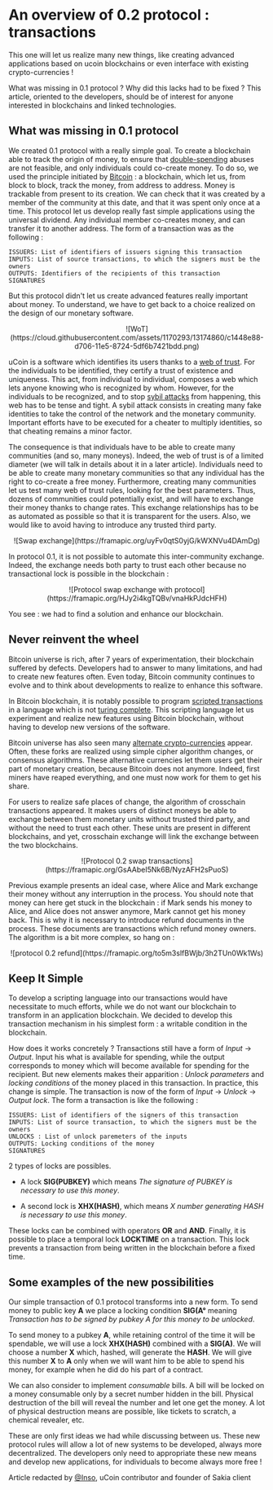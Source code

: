 # An overview of 0.2 protocol : transactions

This one will let us realize many new things, like creating advanced applications based on ucoin blockchains or even interface with existing crypto-currencies !

What was missing in 0.1 protocol ? Why did this lacks had to be fixed ? This article, oriented to the developers, should be of interest for anyone interested in blockchains and linked technologies.
## What was missing in 0.1 protocol

We created 0.1 protocol with a really simple goal. To create a blockchain able to track the origin of money, to ensure that [double-spending]((https://en.wikipedia.org/wiki/Double-spending) ) abuses are not feasible, and only individuals could co-create money.   To do so, we used the principle initiated by [Bitcoin](https://en.wikipedia.org/wiki/Bitcoin) : a blockchain, which let us, from block to block, track the money, from address to address. Money is trackable from present to its creation. We can check that it was created by a member of the community at this date, and that it was spent only once at a time.   This protocol let us develop really fast simple applications using the universal dividend. Any individual member co-creates money, and can transfer it to another address. The form of a transaction was as the following :  

```
ISSUERS: List of identifiers of issuers signing this transaction
INPUTS: List of source transactions, to which the signers must be the owners
OUTPUTS: Identifiers of the recipients of this transaction
SIGNATURES
```

But this protocol didn't let us create advanced features really important about money. To understand, we have to get back to a choice realized on the design of our monetary software.

<center>![WoT](https://cloud.githubusercontent.com/assets/1170293/13174860/c1448e88-d706-11e5-8724-5df6b7421bdd.png)</center>

uCoin is a software which identifies its users thanks to a [web of trust](https://en.wikipedia.org/wiki/Web_of_trust). For the individuals to be identified, they certify a trust of existence and uniqueness. This act, from individual to individual, composes a web which lets anyone knowing who is recognized by whom. However, for the individuals to be recognized, and to stop [sybil attacks](https://en.wikipedia.org/wiki/Sybil_attack) from happening, this web has to be tense and tight. A sybil attack consists in creating many fake identities to take the control of the network and the monetary community. Important efforts have to be executed for a cheater to multiply identities, so that cheating remains a minor factor.

The consequence is that individuals have to be able to create many communities (and so, many moneys). Indeed, the web of trust is of a limited diameter (we will talk in details about it in a later article). Individuals need to be able to create many monetary communities so that any individual has the right to co-create a free money. Furthermore, creating many communities let us test many web of trust rules, looking for the best parameters. Thus, dozens of communities could potentially exist, and will have to exchange their money thanks to change rates. This exchange relationships has to be as automated as possible so that it is transparent for the users. Also, we would like to avoid having to introduce any trusted third party.

<center>![Swap exchange](https://framapic.org/uyFv0qtS0yjG/kWXNVu4DAmDg)</center>

In protocol 0.1, it is not possible to automate this inter-community exchange. Indeed, the exchange needs both party to trust each other because no transactional lock is possible in the blockchain :

<center>![Protocol swap exchange with protocol](https://framapic.org/HJy2i4kgTQBv/vnaHkPJdcHFH)</center>

You see : we had to find a solution and enhance our blockchain.
## Never reinvent the wheel

Bitcoin universe is rich, after 7 years of experimentation, their blockchain suffered by defects. Developers had to answer to many limitations, and had to create new features often. Even today, Bitcoin community continues to evolve and to think about developments to realize to enhance this software.

In Bitcoin blockchain, it is notably possible to program [scripted transactions](https://en.bitcoin.it/wiki/Script) in a language which is not [turing complete](https://en.wikipedia.org/wiki/Turing_completeness). This scripting language let us experiment and realize new features using Bitcoin blockchain, without having to develop new versions of the software.

Bitcoin universe has also seen many [alternate crypto-currencies](https://coinmarketcap.com/) appear. Often, these forks are realized using simple cipher algorithm changes, or consensus algorithms. These alternative currencies let them users get their part of monetary creation, because Bitcoin does not anymore. Indeed, first miners have reaped everything, and one must now work for them to get his share.

For users to realize safe places of change, the algorithm of crosschain transactions appeared. It makes users of distinct moneys be able to exchange between them monetary units without trusted third party, and without the need to trust each other. These units are present in different blockchains, and yet, crosschain exchange will link the exchange between the two blockchains.

<center>![Protocol 0.2 swap transactions](https://framapic.org/GsAAbeI5Nk6B/NyzAFH2sPuoS)</center>

Previous example presents an ideal case, where Alice and Mark exchange their money without any interruption in the process. You should note that money can here get stuck in the blockchain : if Mark sends his money to Alice, and Alice does not answer anymore, Mark cannot get his money back. This is why it is necessary to introduce refund documents in the process. These documents are transactions which refund money owners. The algorithm is a bit more complex, so hang on :

<center>![protocol 0.2 refund](https://framapic.org/to5m3slfBWjb/3h2TUn0Wk1Ws)</center>

## Keep It Simple

To develop a scripting language into our transactions would have necessitate to much efforts, while we do not want our blockchain to transform in an application blockchain. We decided to develop this transaction mechanism in his simplest form : a writable condition in the blockchain.

How does it works concretely ? Transactions still have a form of *Input* -> *Output*. Input his what is available for spending, while the output corresponds to money which will become available for spending for the recipient. But new elements makes their apparition : *Unlock parameters* and *locking conditions* of the money placed in this transaction. In practice, this change is simple. The transaction is now of the form of *Input* -> *Unlock* -> *Output lock*. The form a transaction is like the following :

```
ISSUERS: List of identifiers of the signers of this transaction
INPUTS: List of source transaction, to which the signers must be the owners
UNLOCKS : List of unlock paremeters of the inputs
OUTPUTS: Locking conditions of the money
SIGNATURES
```

2 types of locks are possibles.

* A lock **SIG(PUBKEY)** which means *The signature of PUBKEY is necessary to use this money*.

* A second lock is **XHX(HASH)**, which means *X number generating HASH is necessary to use this money*.

These locks can be combined with operators **OR** and **AND**. Finally, it is possible to place a temporal lock **LOCKTIME** on a transaction. This lock prevents a transaction from being written in the blockchain before a fixed time.
## Some examples of the new possibilities

Our simple transaction of 0.1 protocol transforms into a new form. To send money to public key **A** we place a locking condition **SIG(A°** meaning *Transaction has to be signed by pubkey A for this money to be unlocked*.

To send money to a pubkey **A**, while retaining control of the time it will be spendable, we will use a lock **XHX(HASH)** combined with a **SIG(A)**. We will choose a number **X** which, hashed, will generate the **HASH**. We will give this number **X** to **A** only when we will want him to be able to spend his money, for example when he did do his part of a contract.

We can also consider to implement *consumable* bills. A bill will be locked on a money consumable only by a secret number hidden in the bill. Physical destruction of the bill will reveal the number and let one get the money. A lot of physical destruction means are possible, like tickets to scratch, a chemical revealer, etc.

These are only first ideas we had while discussing between us. These new protocol rules will allow a lot of new systems to be developed, always more decentralized. The developers only need to appropriate these new means and develop new applications, for individuals to become always more free !

Article redacted by [@Inso](https://twitter.com/_inso), uCoin contributor and founder of Sakia client 
